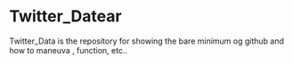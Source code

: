 # Twitter_Datear

Twitter_Data is the repository for showing the bare minimum og github and how to maneuva , function, etc..
